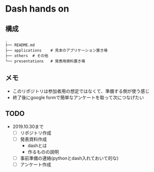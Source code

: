 # Dash hands on

## 構成

```
.
├── README.md
├── applications	# 見本のアプリケーション置き場
├── others	# その他
└── presentations	# 発表用資料置き場
```

## メモ

- このリポジトリは参加者用の想定ではなくて、準備する側が使う感じ
- 終了後にgoogle formで簡単なアンケートを取って次につなげたい

## TODO

- 2019.10.30まで
	- [ ] リポジトリ作成
	- [ ] 発表資料作成
		- dashとは
		- 作るものの説明
	- [ ] 事前準備の連絡(pythonとdash入れておいて的な)
	- [ ] アンケート作成
